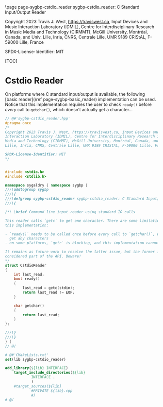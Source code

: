 \page page-sygbp-cstdio_reader sygbp-cstdio_reader: C Standard Input/Output Reader

Copyright 2023 Travis J. West, https://traviswest.ca, Input Devices and Music
Interaction Laboratory (IDMIL), Centre for Interdisciplinary Research in Music
Media and Technology (CIRMMT), McGill University, Montréal, Canada, and Univ.
Lille, Inria, CNRS, Centrale Lille, UMR 9189 CRIStAL, F-59000 Lille, France

SPDX-License-Identifier: MIT

[TOC]

# Cstdio Reader

On platforms where C standard input/output is available, the following
[basic reader](\ref page-sygbp-basic_reader) implementation can be used. Notice
that this implementation requires the user to check `ready()` before *every*
call to `getchar()`, which doesn't actually get a character...

```cpp
// @#'sygbp-cstdio_reader.hpp'
#pragma once
/*
Copyright 2023 Travis J. West, https://traviswest.ca, Input Devices and Music
Interaction Laboratory (IDMIL), Centre for Interdisciplinary Research in Music
Media and Technology (CIRMMT), McGill University, Montréal, Canada, and Univ.
Lille, Inria, CNRS, Centrale Lille, UMR 9189 CRIStAL, F-59000 Lille, France

SPDX-License-Identifier: MIT
*/


#include <stdio.h>
#include <stdlib.h>

namespace sygaldry { namespace sygbp {
///\addtogroup sygbp
///\{
///\defgroup sygbp-cstdio_reader sygbp-cstdio_reader: C Standard Input/Output Reader
///\{

/*! \brief Command line input reader using standard IO calls

This reader calls `getc` to get one character. There are some limitations to
this implementation:

- `ready()` needs to be called once before every call to `getchar()`, which doesn't actually
  get any characters
- on some platforms, `getc` is blocking, and this implementation cannot be used

It remains as future work to resolve the latter issue, but the former is
considered part of the API. Beware!
*/
struct CstdioReader
{
    int last_read;
    bool ready()
    {
        last_read = getc(stdin);
        return last_read != EOF;
    }

    char getchar()
    {
        return last_read;
    }
};

///\}
///\}
} }
// @/
```

```cmake
# @#'CMakeLists.txt'
set(lib sygbp-cstdio_reader)

add_library(${lib} INTERFACE)
    target_include_directories(${lib}
            INTERFACE .
            )
    #target_sources(${lib}
            #PRIVATE ${lib}.cpp
            #)
# @/
```
